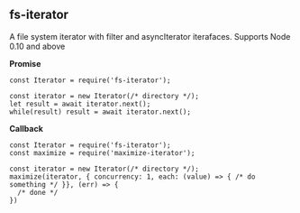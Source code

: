 ## fs-iterator

A file system iterator with filter and asyncIterator iterafaces. Supports Node 0.10 and above

**Promise**

```
const Iterator = require('fs-iterator');

const iterator = new Iterator(/* directory */);
let result = await iterator.next();
while(result) result = await iterator.next();
```

**Callback**

```
const Iterator = require('fs-iterator');
const maximize = require('maximize-iterator');

const iterator = new Iterator(/* directory */);
maximize(iterator, { concurrency: 1, each: (value) => { /* do something */ }}, (err) => {
  /* done */
})
```
